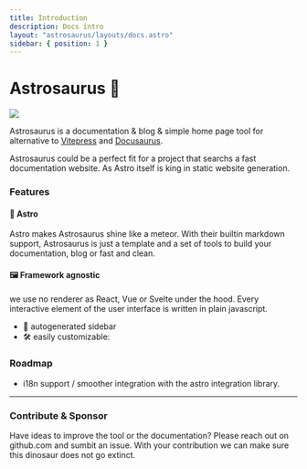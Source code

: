 ```yaml
---
title: Introduction
description: Docs intro
layout: "astrosaurus/layouts/docs.astro"
sidebar: { position: 1 }
---
```


# Astrosaurus 🦕

<img src="/astrosaurus.png" class="hero"   />

Astrosaurus is a documentation & blog & simple home page tool for alternative to [Vitepress](https://github.com/) and [Docusaurus](https://github.com/).

Astrosaurus could be a perfect fit for a project that searchs a fast documentation website. As Astro itself is king in static website generation.

### Features

#### 🚀 Astro

Astro makes Astrosaurus shine like a meteor. With their builtin markdown support, Astrosaurus is just a template and a set of tools to build your documentation, blog or fast and clean.

#### 🖼️ Framework agnostic

we use no renderer as React, Vue or Svelte under the hood. Every interactive element of the user interface is written in plain javascript.

- 🤖 autogenerated sidebar
- 🛠️ easily customizable:

### Roadmap

- i18n support / smoother integration with the astro integration library.

---

### Contribute & Sponsor

Have ideas to improve the tool or the documentation? Please reach out on github.com and sumbit an issue. With your contribution we can make sure this dinosaur does not go extinct.
